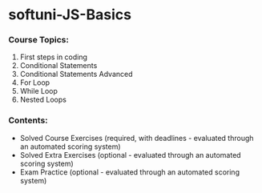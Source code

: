 # softuni-JS-Basics

### Course Topics:
1. First steps in coding  
2. Conditional Statements 
3. Conditional Statements Advanced 
4. For Loop   
5. While Loop          
6. Nested Loops   

### Contents:
- Solved Course Exercises (required, with deadlines - evaluated through an automated scoring system)
- Solved Extra Exercises (optional - evaluated through an automated scoring system)
- Exam Practice (optional - evaluated through an automated scoring system)
